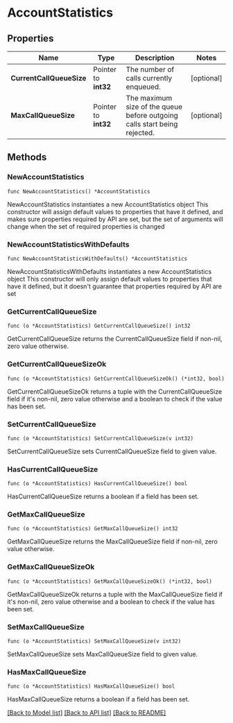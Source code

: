 # AccountStatistics

## Properties

Name | Type | Description | Notes
------------ | ------------- | ------------- | -------------
**CurrentCallQueueSize** | Pointer to **int32** | The number of calls currently enqueued. | [optional] 
**MaxCallQueueSize** | Pointer to **int32** | The maximum size of the queue before outgoing calls start being rejected. | [optional] 

## Methods

### NewAccountStatistics

`func NewAccountStatistics() *AccountStatistics`

NewAccountStatistics instantiates a new AccountStatistics object
This constructor will assign default values to properties that have it defined,
and makes sure properties required by API are set, but the set of arguments
will change when the set of required properties is changed

### NewAccountStatisticsWithDefaults

`func NewAccountStatisticsWithDefaults() *AccountStatistics`

NewAccountStatisticsWithDefaults instantiates a new AccountStatistics object
This constructor will only assign default values to properties that have it defined,
but it doesn't guarantee that properties required by API are set

### GetCurrentCallQueueSize

`func (o *AccountStatistics) GetCurrentCallQueueSize() int32`

GetCurrentCallQueueSize returns the CurrentCallQueueSize field if non-nil, zero value otherwise.

### GetCurrentCallQueueSizeOk

`func (o *AccountStatistics) GetCurrentCallQueueSizeOk() (*int32, bool)`

GetCurrentCallQueueSizeOk returns a tuple with the CurrentCallQueueSize field if it's non-nil, zero value otherwise
and a boolean to check if the value has been set.

### SetCurrentCallQueueSize

`func (o *AccountStatistics) SetCurrentCallQueueSize(v int32)`

SetCurrentCallQueueSize sets CurrentCallQueueSize field to given value.

### HasCurrentCallQueueSize

`func (o *AccountStatistics) HasCurrentCallQueueSize() bool`

HasCurrentCallQueueSize returns a boolean if a field has been set.

### GetMaxCallQueueSize

`func (o *AccountStatistics) GetMaxCallQueueSize() int32`

GetMaxCallQueueSize returns the MaxCallQueueSize field if non-nil, zero value otherwise.

### GetMaxCallQueueSizeOk

`func (o *AccountStatistics) GetMaxCallQueueSizeOk() (*int32, bool)`

GetMaxCallQueueSizeOk returns a tuple with the MaxCallQueueSize field if it's non-nil, zero value otherwise
and a boolean to check if the value has been set.

### SetMaxCallQueueSize

`func (o *AccountStatistics) SetMaxCallQueueSize(v int32)`

SetMaxCallQueueSize sets MaxCallQueueSize field to given value.

### HasMaxCallQueueSize

`func (o *AccountStatistics) HasMaxCallQueueSize() bool`

HasMaxCallQueueSize returns a boolean if a field has been set.


[[Back to Model list]](../README.md#documentation-for-models) [[Back to API list]](../README.md#documentation-for-api-endpoints) [[Back to README]](../README.md)


